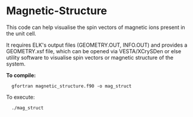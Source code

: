 # Magnetic-Structure
This code can help visualise the spin vectors of magnetic ions present in the unit cell.

It requires ELK's output files (GEOMETRY.OUT, INFO.OUT) and provides a GEOMETRY.xsf file, which can be opened via VESTA/XCrySDen or else utility software to visualise spin vectors or magnetic structure of the system.

**To compile:**

      gfortran magnetic_structure.f90 -o mag_struct

To execute:

      ./mag_struct
